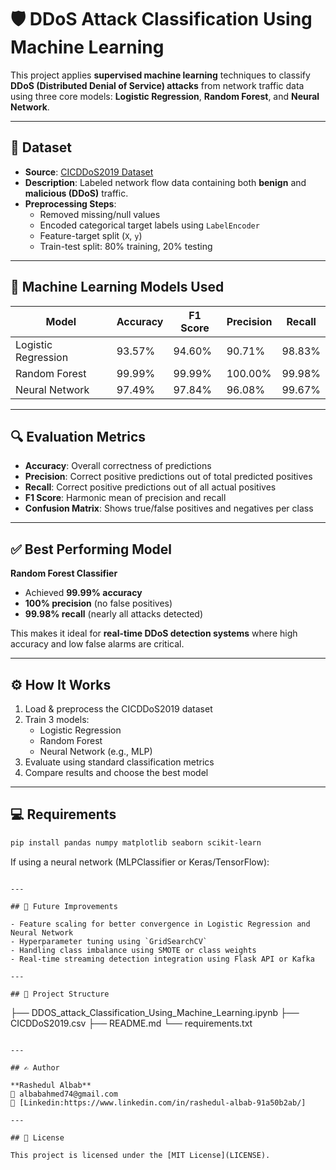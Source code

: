 
# 🛡️ DDoS Attack Classification Using Machine Learning

This project applies **supervised machine learning** techniques to classify **DDoS (Distributed Denial of Service) attacks** from network traffic data using three core models: **Logistic Regression**, **Random Forest**, and **Neural Network**.

---

## 📁 Dataset

- **Source**: [CICDDoS2019 Dataset](https://www.unb.ca/cic/datasets/ddos-2019.html)
- **Description**: Labeled network flow data containing both **benign** and **malicious (DDoS)** traffic.
- **Preprocessing Steps**:
  - Removed missing/null values
  - Encoded categorical target labels using `LabelEncoder`
  - Feature-target split (`X`, `y`)
  - Train-test split: 80% training, 20% testing

---

## 🤖 Machine Learning Models Used

| Model                | Accuracy | F1 Score | Precision | Recall  |
|---------------------|----------|----------|-----------|---------|
| Logistic Regression | 93.57%   | 94.60%   | 90.71%    | 98.83%  |
| Random Forest       | 99.99%   | 99.99%   | 100.00%   | 99.98%  |
| Neural Network      | 97.49%   | 97.84%   | 96.08%    | 99.67%  |

---

## 🔍 Evaluation Metrics

- **Accuracy**: Overall correctness of predictions  
- **Precision**: Correct positive predictions out of total predicted positives  
- **Recall**: Correct positive predictions out of all actual positives  
- **F1 Score**: Harmonic mean of precision and recall  
- **Confusion Matrix**: Shows true/false positives and negatives per class

---

## ✅ Best Performing Model

**Random Forest Classifier**
- Achieved **99.99% accuracy**
- **100% precision** (no false positives)
- **99.98% recall** (nearly all attacks detected)

This makes it ideal for **real-time DDoS detection systems** where high accuracy and low false alarms are critical.

---

## ⚙️ How It Works

1. Load & preprocess the CICDDoS2019 dataset
2. Train 3 models:
   - Logistic Regression
   - Random Forest
   - Neural Network (e.g., MLP)
3. Evaluate using standard classification metrics
4. Compare results and choose the best model

---

## 💻 Requirements

```bash
pip install pandas numpy matplotlib seaborn scikit-learn
```

If using a neural network (MLPClassifier or Keras/TensorFlow):

```

---

## 🧠 Future Improvements

- Feature scaling for better convergence in Logistic Regression and Neural Network
- Hyperparameter tuning using `GridSearchCV`
- Handling class imbalance using SMOTE or class weights
- Real-time streaming detection integration using Flask API or Kafka

---

## 📂 Project Structure

```
├── DDOS_attack_Classification_Using_Machine_Learning.ipynb
├── CICDDoS2019.csv
├── README.md
└── requirements.txt
```

---

## ✍️ Author

**Rashedul Albab**  
📧 albabahmed74@gmail.com
🔗 [Linkedin:https://www.linkedin.com/in/rashedul-albab-91a50b2ab/]

---

## 📜 License

This project is licensed under the [MIT License](LICENSE).
